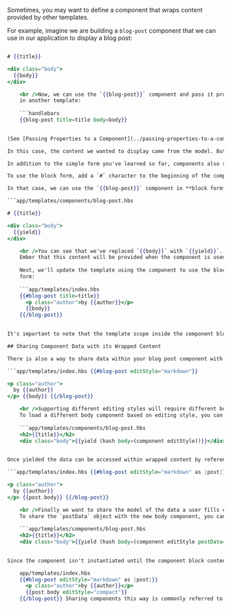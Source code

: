 Sometimes, you may want to define a component that wraps content provided by other templates.

For example, imagine we are building a `blog-post` component that we can use in our application to display a blog post:

```app/templates/components/blog-post.hbs 

# {{title}}

<div class="body">
  {{body}}
</div>

    <br />Now, we can use the `{{blog-post}}` component and pass it properties
    in another template:
    
    ```handlebars
    {{blog-post title=title body=body}}
    

(See [Passing Properties to a Component](../passing-properties-to-a-component/) for more.)

In this case, the content we wanted to display came from the model. But what if we want the developer using our component to be able to provide custom HTML content?

In addition to the simple form you've learned so far, components also support being used in **block form**. In block form, components can be passed a Handlebars template that is rendered inside the component's template wherever the `{{yield}}` expression appears.

To use the block form, add a `#` character to the beginning of the component name, then make sure to add a closing tag. (See the Handlebars documentation on [block expressions](http://handlebarsjs.com/#block-expressions) for more.)

In that case, we can use the `{{blog-post}}` component in **block form** and tell Ember where the block content should be rendered using the `{{yield}}` helper. To update the example above, we'll first change the component's template:

```app/templates/components/blog-post.hbs 

# {{title}}

<div class="body">
  {{yield}}
</div>

    <br />You can see that we've replaced `{{body}}` with `{{yield}}`. This tells
    Ember that this content will be provided when the component is used.
    
    Next, we'll update the template using the component to use the block
    form:
    
    ```app/templates/index.hbs
    {{#blog-post title=title}}
      <p class="author">by {{author}}</p>
      {{body}}
    {{/blog-post}}
    

It's important to note that the template scope inside the component block is the same as outside. If a property is available in the template outside the component, it is also available inside the component block.

## Sharing Component Data with its Wrapped Content

There is also a way to share data within your blog post component with the content it is wrapping. In our blog post component we want provide a way for the user to configure what type of style they want to write their post in. We will give them the option to specify either `markdown` or `html`.

```app/templates/index.hbs {{#blog-post editStyle="markdown"}} 

<p class="author">
  by {{author}}
</p> {{body}} {{/blog-post}}

    <br />Supporting different editing styles will require different body components to provide special validation and highlighting.
    To load a different body component based on editing style, you can yield the component using the component helper and hash helper.
    
    ```app/templates/components/blog-post.hbs
    <h2>{{title}}</h2>
    <div class="body">{{yield (hash body=(component editStyle))}}</div>
    

Once yielded the data can be accessed within wrapped content by referencing the `as` variable.

```app/templates/index.hbs {{#blog-post editStyle="markdown" as |post|}} 

<p class="author">
  by {{author}}
</p> {{post.body}} {{/blog-post}}

    <br />Finally we want to share the model of the data a user fills out for the post within our `blog-post` and body components.
    To share the `postData` object with the new body component, you can add arguments to the component helper.
    
    ```app/templates/components/blog-post.hbs
    <h2>{{title}}</h2>
    <div class="body">{{yield (hash body=(component editStyle postData=postData))}}</div>
    

Since the component isn't instantiated until the component block content is rendered, we can add additional arguments within the block. In this case we'll add a text style option which will dictate the style of body text we want in our post. When `{{post.body}}` is instantiated, it will have both the edit style and the `postData` given by its wrapping component.

    app/templates/index.hbs
    {{#blog-post editStyle="markdown" as |post|}}
      <p class="author">by {{author}}</p>
      {{post.body editStyle="compact"}}
    {{/blog-post}} Sharing components this way is commonly referred to as "Contextual Components", because the component is shared only with the context of the parent component's block area.